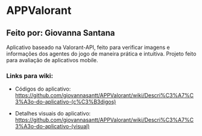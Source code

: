 # APPValorant
## Feito por: Giovanna Santana

Aplicativo baseado na Valorant-API, feito para verificar imagens e informações dos agentes do jogo de maneira prática e intuitiva. Projeto feito para avaliação de aplicativos mobile.

### Links para wiki:

- Códigos do aplicativo:
https://github.com/giovannasantt/APPValorant/wiki/Descri%C3%A7%C3%A3o-do-aplicativo-(c%C3%B3digos)

- Detalhes visuais do aplicativo:
https://github.com/giovannasantt/APPValorant/wiki/Descri%C3%A7%C3%A3o-do-aplicativo-(visual)
